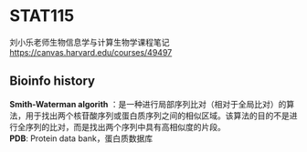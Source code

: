 # STAT115
刘小乐老师生物信息学与计算生物学课程笔记  
https://canvas.harvard.edu/courses/49497

## Bioinfo history
**Smith-Waterman algorith** ：是一种进行局部序列比对（相对于全局比对）的算法，用于找出两个核苷酸序列或蛋白质序列之间的相似区域。该算法的目的不是进行全序列的比对，而是找出两个序列中具有高相似度的片段。  
**PDB**: Protein data bank，蛋白质数据库 

